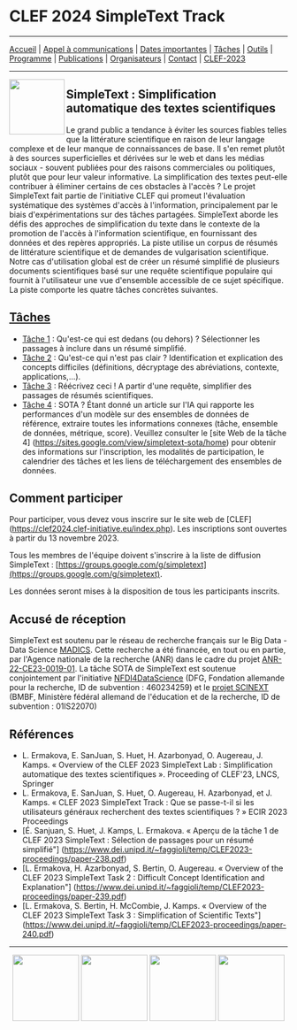 # CLEF 2024 SimpleText Track

---

[Accueil](./) | [Appel à communications](./CFD.md) | [Dates importantes](./dates.md) | [Tâches](./taches.md)  | [Outils](./outils.md) | 
[Programme](./programme.md) | [Publications](./publications.md) | [Organisateurs](./organisateurs.md) | [Contact](./contact.md) | [CLEF-2023](https://simpletext-project.com/2023/clef/)


---

<img align="left" src="https://github.com/simpletext-madics/2021/blob/main/clef/simpletext-logo-blue.png?raw=true" width="100"/>  

## SimpleText : Simplification automatique des textes scientifiques

Le grand public a tendance à éviter les sources fiables telles que la littérature scientifique en raison de leur langage complexe et de leur manque de connaissances de base. Il s'en remet plutôt à des sources superficielles et dérivées sur le web et dans les médias sociaux - souvent publiées pour des raisons commerciales ou politiques, plutôt que pour leur valeur informative. La simplification des textes peut-elle contribuer à éliminer certains de ces obstacles à l'accès ? Le projet SimpleText fait partie de l'initiative CLEF qui promeut l'évaluation systématique des systèmes d'accès à l'information, principalement par le biais d'expérimentations sur des tâches partagées. SimpleText aborde les défis des approches de simplification du texte dans le contexte de la promotion de l'accès à l'information scientifique, en fournissant des données et des repères appropriés. La piste utilise un corpus de résumés de littérature scientifique et de demandes de vulgarisation scientifique. Notre cas d'utilisation global est de créer un résumé simplifié de plusieurs documents scientifiques basé sur une requête scientifique populaire qui fournit à l'utilisateur une vue d'ensemble accessible de ce sujet spécifique.
La piste comporte les quatre tâches concrètes suivantes.
 
## [Tâches](./taches)
- [Tâche 1](./taches) : Qu'est-ce qui est dedans (ou dehors) ? Sélectionner les passages à inclure dans un résumé simplifié.
- [Tâche 2](./taches) : Qu'est-ce qui n'est pas clair ? Identification et explication des concepts difficiles (définitions, décryptage des abréviations, contexte, applications,...).
- [Tâche 3](./taches) : Réécrivez ceci ! A partir d'une requête, simplifier des passages de résumés scientifiques.
- [Tâche 4](./taches) : SOTA ? Étant donné un article sur l'IA qui rapporte les performances d'un modèle sur des ensembles de données de référence, extraire toutes les informations connexes (tâche, ensemble de données, métrique, score). Veuillez consulter le [site Web de la tâche 4] (https://sites.google.com/view/simpletext-sota/home) pour obtenir des informations sur l'inscription, les modalités de participation, le calendrier des tâches et les liens de téléchargement des ensembles de données.

## Comment participer
Pour participer, vous devez vous inscrire sur le site web de [CLEF] (https://clef2024.clef-initiative.eu/index.php). Les inscriptions sont ouvertes à partir du 13 novembre 2023.

Tous les membres de l'équipe doivent s'inscrire à la liste de diffusion SimpleText :
[https://groups.google.com/g/simpletext](https://groups.google.com/g/simpletext). 

Les données seront mises à la disposition de tous les participants inscrits.

## Accusé de réception  

SimpleText est soutenu par le réseau de recherche français sur le Big Data - Data Science [MADICS](https://www.madics.fr/). Cette recherche a été financée, en tout ou en partie, par l'Agence nationale de la recherche (ANR) dans le cadre du projet [ANR-22-CE23-0019-01](https://anr.fr/Project-ANR-22-CE23-0019). La tâche SOTA de SimpleText est soutenue conjointement par l'initiative [NFDI4DataScience](https://www.nfdi4datascience.de/) (DFG, Fondation allemande pour la recherche, ID de subvention : 460234259) et le [projet SCINEXT](https://scinext-project.github.io/) (BMBF, Ministère fédéral allemand de l'éducation et de la recherche, ID de subvention : 01lS22070)

## Références  

- L. Ermakova, E. SanJuan, S. Huet, H. Azarbonyad, O. Augereau, J. Kamps. « Overview of the CLEF 2023 SimpleText Lab : Simplification automatique des textes scientifiques ». Proceeding of CLEF'23, LNCS, Springer
- L. Ermakova, E. SanJuan, S. Huet, O. Augereau, H. Azarbonyad, et J. Kamps. « CLEF 2023 SimpleText Track : Que se passe-t-il si les utilisateurs généraux recherchent des textes scientifiques ? » ECIR 2023 Proceedings
- [É. Sanjuan, S. Huet, J. Kamps, L. Ermakova. « Aperçu de la tâche 1 de CLEF 2023 SimpleText : Sélection de passages pour un résumé simplifié"] (https://www.dei.unipd.it/~faggioli/temp/CLEF2023-proceedings/paper-238.pdf)
- [L. Ermakova, H. Azarbonyad, S. Bertin, O. Augereau. « Overview of the CLEF 2023 SimpleText Task 2 : Difficult Concept Identification and Explanation"] (https://www.dei.unipd.it/~faggioli/temp/CLEF2023-proceedings/paper-239.pdf)
- [L. Ermakova, S. Bertin, H. McCombie, J. Kamps. « Overview of the CLEF 2023 SimpleText Task 3 : Simplification of Scientific Texts"] (https://www.dei.unipd.it/~faggioli/temp/CLEF2023-proceedings/paper-240.pdf)

---


<div align="center">
 <a href="https://anr.fr/Projet-ANR-22-CE23-0019"><img src="img/ANR-logo-2021-complet.jpg" height="120"></a>
 <a href="https://www.madics.fr/actions/simpletext/"><img src="img/Logo-CNRS-MaDICS.jpg" height="120"></a>
 <a href="https://www.clef-initiative.eu/"><img src="img/clef-logo.png" height="120"></a>
 <a href="https://clef2024.clef-initiative.eu/"><img src="img/clef2024.png" height="120"></a>
</div>
